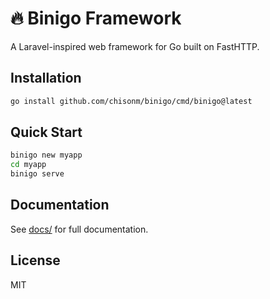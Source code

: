 # 🔥 Binigo Framework

A Laravel-inspired web framework for Go built on FastHTTP.

## Installation

```bash
go install github.com/chisonm/binigo/cmd/binigo@latest
```

## Quick Start

```bash
binigo new myapp
cd myapp
binigo serve
```

## Documentation

See [docs/](docs/) for full documentation.

## License

MIT

